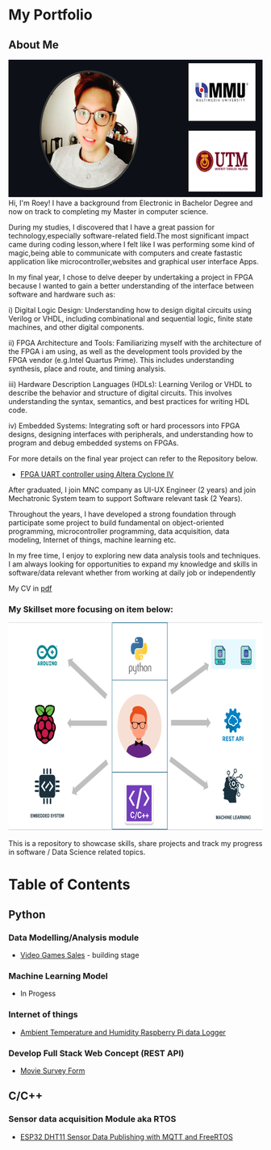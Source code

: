 # My Portfolio
## About Me

<img src="https://github.com/Roey0204/My-Portfolio/blob/main/img/myphoto.png" width ="600" height="272" > Hi, I'm Roey! I have a background from Electronic in Bachelor Degree and now on track to completing my Master in computer science. 

During my studies, I discovered that I have a great passion for technology,especially software-related field.The most significant impact came during coding lesson,where I felt like I was performing some kind of magic,being able to communicate with computers and create fastastic application like microcontroller,websites and graphical user interface Apps. 

In my final year, I chose to delve deeper by undertaking a project in FPGA because I wanted to gain a better understanding of the interface between software and hardware such as:

i) Digital Logic Design: Understanding how to design digital circuits using Verilog or VHDL, including combinational and sequential logic, finite state machines, and other digital components.

ii) FPGA Architecture and Tools: Familiarizing myself with the architecture of the FPGA i am using, as well as the development tools provided by the FPGA vendor (e.g.Intel Quartus Prime). This includes understanding synthesis, place and route, and timing analysis.

iii) Hardware Description Languages (HDLs): Learning Verilog or VHDL to describe the behavior and structure of digital circuits. This involves understanding the syntax, semantics, and best practices for writing HDL code.

iv) Embedded Systems: Integrating soft or hard processors into FPGA designs, designing interfaces with peripherals, and understanding how to program and debug embedded systems on FPGAs.

For more details on the final year project can refer to the Repository below.

- [FPGA UART controller using Altera Cyclone IV](https://github.com/Roey0204/FPGA-Controller)

After graduated, I join MNC company as UI-UX Engineer (2 years) and join Mechatronic System team to support Software relevant task (2 Years).

Throughout the years, I have developed a strong foundation through participate some project to build fundamental on object-oriented programming, microcontroller programming, data acquisition, data modeling, Internet of things, machine learning etc.

In my free time, I enjoy to exploring new data analysis tools and techniques. I am always looking for opportunities to expand my knowledge and skills in software/data relevant whether from working at daily job or independently

My CV in [pdf](https://github.com/Roey0204/My-Portfolio/blob/main/RoeyCV.pdf)

### My Skillset more focusing on item below:

<img src="https://github.com/Roey0204/My-Portfolio/blob/main/img/profile.png" alt="Image1" width ="700" height= "412">

This is a repository to showcase skills, share projects and track my progress in software / Data Science related topics.

# Table of Contents

## Python

### Data Modelling/Analysis module
- [Video Games Sales](https://github.com/Roey0204/VideoGames_Sales) - building stage

### Machine Learning Model
- In Progess

### Internet of things
- [Ambient Temperature and Humidity Raspberry Pi data Logger](https://github.com/Roey0204/Internet-of-things)

### Develop Full Stack Web Concept (REST API)
- [Movie Survey Form](https://github.com/Roey0204/Movie-Survey-Form-App)

## C/C++

### Sensor data acquisition Module aka RTOS
- [ESP32 DHT11 Sensor Data Publishing with MQTT and FreeRTOS](https://github.com/Roey0204/RTOS-data-acquisition)

